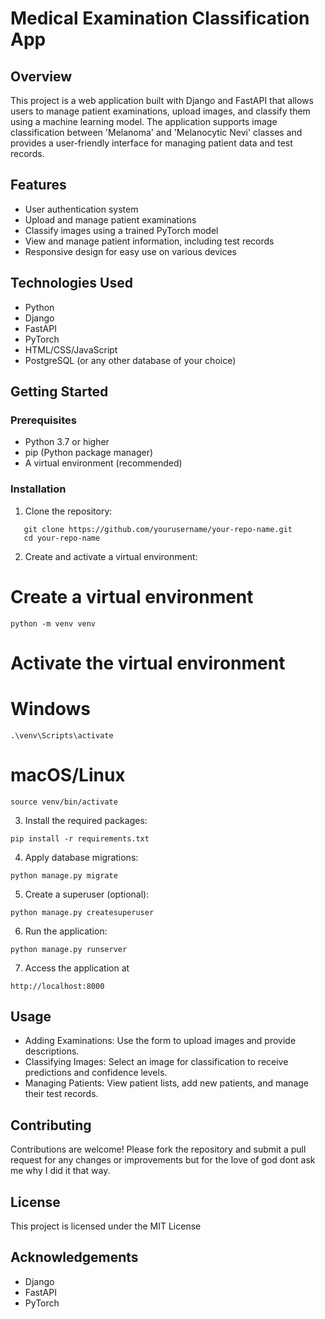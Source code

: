 # Medical Examination Classification App

## Overview
This project is a web application built with Django and FastAPI that allows users to manage patient examinations, upload images, and classify them using a machine learning model. The application supports image classification between 'Melanoma' and 'Melanocytic Nevi' classes and provides a user-friendly interface for managing patient data and test records.

## Features
- User authentication system
- Upload and manage patient examinations
- Classify images using a trained PyTorch model
- View and manage patient information, including test records
- Responsive design for easy use on various devices

## Technologies Used
- Python
- Django
- FastAPI
- PyTorch
- HTML/CSS/JavaScript
- PostgreSQL (or any other database of your choice)

## Getting Started

### Prerequisites
- Python 3.7 or higher
- pip (Python package manager)
- A virtual environment (recommended)

### Installation

1. Clone the repository:
```
   git clone https://github.com/yourusername/your-repo-name.git
   cd your-repo-name
```
2. Create and activate a virtual environment:
# Create a virtual environment
```
python -m venv venv
```
# Activate the virtual environment
# Windows
```
.\venv\Scripts\activate
```
# macOS/Linux
```
source venv/bin/activate
```
3. Install the required packages:
```
pip install -r requirements.txt
```
4. Apply database migrations:
```
python manage.py migrate
```
5. Create a superuser (optional):
```
python manage.py createsuperuser
```
6. Run the application:
```
python manage.py runserver
```
7. Access the application at
```
http://localhost:8000
```
## Usage

* Adding Examinations: Use the form to upload images and provide descriptions.
* Classifying Images: Select an image for classification to receive predictions and confidence levels.
* Managing Patients: View patient lists, add new patients, and manage their test records.
  
## Contributing
Contributions are welcome! Please fork the repository and submit a pull request for any changes or improvements but for the love of god dont ask me why I did it that way.

## License
This project is licensed under the MIT License

## Acknowledgements
* Django
* FastAPI
* PyTorch


















